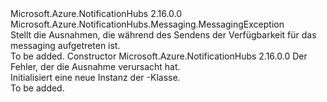 <Type Name="SendAvailabilityMessagingException" FullName="Microsoft.Azure.NotificationHubs.Messaging.SendAvailabilityMessagingException">
  <TypeSignature Language="C#" Value="public class SendAvailabilityMessagingException : Microsoft.Azure.NotificationHubs.Messaging.MessagingException" />
  <TypeSignature Language="ILAsm" Value=".class public auto ansi serializable beforefieldinit SendAvailabilityMessagingException extends Microsoft.Azure.NotificationHubs.Messaging.MessagingException" />
  <TypeSignature Language="DocId" Value="T:Microsoft.Azure.NotificationHubs.Messaging.SendAvailabilityMessagingException" />
  <TypeSignature Language="VB.NET" Value="Public Class SendAvailabilityMessagingException&#xA;Inherits MessagingException" />
  <TypeSignature Language="F#" Value="type SendAvailabilityMessagingException = class&#xA;    inherit MessagingException" />
  <AssemblyInfo>
    <AssemblyName>Microsoft.Azure.NotificationHubs</AssemblyName>
    <AssemblyVersion>2.16.0.0</AssemblyVersion>
  </AssemblyInfo>
  <Base>
    <BaseTypeName>Microsoft.Azure.NotificationHubs.Messaging.MessagingException</BaseTypeName>
  </Base>
  <Interfaces />
  <Docs>
    <summary>Stellt die Ausnahmen, die während des Sendens der Verfügbarkeit für das messaging aufgetreten ist.</summary>
    <remarks>To be added.</remarks>
  </Docs>
  <Members>
    <Member MemberName=".ctor">
      <MemberSignature Language="C#" Value="public SendAvailabilityMessagingException (Exception innerException);" />
      <MemberSignature Language="ILAsm" Value=".method public hidebysig specialname rtspecialname instance void .ctor(class System.Exception innerException) cil managed" />
      <MemberSignature Language="DocId" Value="M:Microsoft.Azure.NotificationHubs.Messaging.SendAvailabilityMessagingException.#ctor(System.Exception)" />
      <MemberSignature Language="VB.NET" Value="Public Sub New (innerException As Exception)" />
      <MemberSignature Language="F#" Value="new Microsoft.Azure.NotificationHubs.Messaging.SendAvailabilityMessagingException : Exception -&gt; Microsoft.Azure.NotificationHubs.Messaging.SendAvailabilityMessagingException" Usage="new Microsoft.Azure.NotificationHubs.Messaging.SendAvailabilityMessagingException innerException" />
      <MemberType>Constructor</MemberType>
      <AssemblyInfo>
        <AssemblyName>Microsoft.Azure.NotificationHubs</AssemblyName>
        <AssemblyVersion>2.16.0.0</AssemblyVersion>
      </AssemblyInfo>
      <Parameters>
        <Parameter Name="innerException" Type="System.Exception" />
      </Parameters>
      <Docs>
        <param name="innerException">Der Fehler, der die Ausnahme verursacht hat.</param>
        <summary>Initialisiert eine neue Instanz der <see cref="T:Microsoft.Azure.NotificationHubs.Messaging.SendAvailabilityMessagingException" />-Klasse.</summary>
        <remarks>To be added.</remarks>
      </Docs>
    </Member>
  </Members>
</Type>
